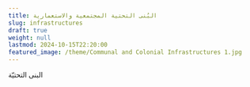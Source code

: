 ```yaml
---
title: البُنى التحتية المجتمعية والاستعمارية
slug: infrastructures
draft: true
weight: null
lastmod: 2024-10-15T22:20:00
featured_image: /theme/Communal and Colonial Infrastructures 1.jpg
---
```

البنى التحتيّة
